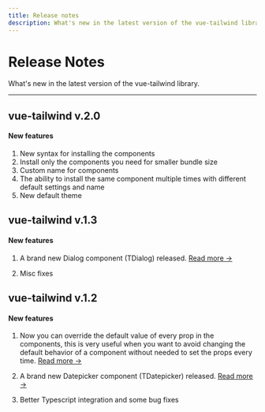 ```yaml
---
title: Release notes
description: What's new in the latest version of the vue-tailwind library.
---
```


# Release Notes

What's new in the latest version of the vue-tailwind library.

<hr>


## vue-tailwind v.2.0

####  New features

1. New syntax for installing the components
2. Install only the components you need for smaller bundle size
3. Custom name for components
4. The ability to install the same component multiple times with different default settings and name
5. New default theme


## vue-tailwind v.1.3

####  New features

1. A brand new Dialog component (TDialog) released. [Read more →](/docs/dialog)

2. Misc fixes


## vue-tailwind v.1.2

####  New features

1. Now you can override the default value of every prop in the components, this is very useful when you want to avoid changing the default behavior of a component without needed to set the props every time. [Read more →](/docs/settings)

2. A brand new Datepicker component (TDatepicker) released. [Read more →](/docs/datepicker)

3. Better Typescript integration and some bug fixes

